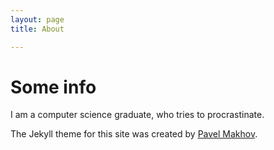 ```yaml
---
layout: page 
title: About

---
```


# Some info 
I am a computer science graduate, who tries to procrastinate.

The Jekyll theme for this site was created by [Pavel Makhov](http://github.com/barryclark/jekyll-now/).